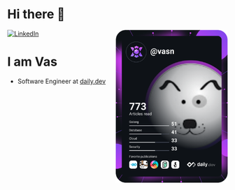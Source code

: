 # Hi there 👋 

<div align="left">
  <a href="https://www.linkedin.com/in/vas-n-40913325">
    <img
      src="https://img.shields.io/static/v1?logo=linkedin&style=flat-square&color=0072b1&label=LinkedIn&message=%E2%98%86"
      alt="LinkedIn"
    />
  </a>
  <a href="https://app.daily.dev/vasn" target="_blank">
    <img
      width="256"
      align="right"
      src="https://raw.githubusercontent.com/pnvasanth/pnvasanth/main/devcard.svg"
    />
  </a>
</div>

# I am Vas

- Software Engineer at [daily.dev](https://daily.dev/)
